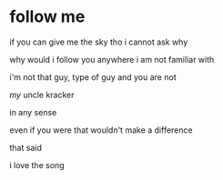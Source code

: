 # follow me

if you can give me the sky tho i cannot ask why

why would i follow you anywhere i am not familiar with

i'm not that guy, type of guy and you are not

_my_ uncle kracker

in any sense

even if you were that wouldn't make a difference

that said

i love the song

<!-- good song tho -->